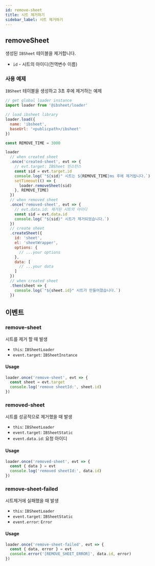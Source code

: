 ```yaml
---
id: remove-sheet
title: 시트 제거하기
sidebar_label: 시트 제거하기
---
```


## removeSheet

생성된 `IBSheet` 테이블을 제거합니다.

* `id` - 시트의 아이디(전역변수 이름)

### 사용 예제

`IBSheet` 테이블을 생성하고 3초 후에 제거하는 예제

```js
// get global loader instance
import loader from '@ibsheet/loader'

// load ibsheet library
loader.load({
  name: 'ibsheet',
  baseUrl: '<publicpath>/ibsheet'
})

const REMOVE_TIME = 3000

loader
  // when created sheet
  .once('created-sheet', evt => {
    // evt.target: IBSheet 인스턴스
    const sid = evt.target.id
    console.log(`"${sid}" 시트는 ${REMOVE_TIME}ms 후에 제거됩니다.`)
    setTimeout(() => {
      loader.removeSheet(sid)
    }, REMOVE_TIME)
  })
  // when removed sheet
  .once('removed-sheet', evt => {
    // evt.data.id: 제거된 시트의 아이디
    const sid = evt.data.id
    console.log(`"${sid}" 시트가 제거되었습니다.`)
  })
  // create sheet
  .createSheet({
    id: 'sheet',
    el: 'sheetWrapper',
    options: {
      // ...your options
    },
    data: [
      // ...your data
    ]
  })
  // when created sheet
  .then(sheet => {
    console.log(`"${sheet.id}" 시트가 만들어졌습니다.`)
  })
```

## 이벤트

### remove-sheet

시트를 제거 할 때 발생

* `this`: `IBSheetLoader`
* `event.target`: `IBSheetInstance`

#### Usage

```js
loader.once('remove-sheet', evt => {
  const sheet = evt.target
  console.log('remove sheetId:', sheet.id)
})
```

### removed-sheet

시트를 성공적으로 제거했을 때 발생

* `this`: `IBSheetLoader`
* `event.target`: `IBSheetStatic`
* `event.data.id`: 요청 아이디

#### Usage

```js
loader.once('removed-sheet', evt => {
  const { data } = evt
  console.log('removed sheetId:', data.id)
})
```

### remove-sheet-failed

시트제거에 실패했을 때 발생

* `this`: `IBSheetLoader`
* `event.target`: `IBSheetStatic`
* `event.error`: `Error`

#### Usage

```js
loader.once('remove-sheet-failed', evt => {
  const { data, error } = evt
  console.error('[REMOVE_SHEET_ERROR]', data.id, error)
})
```
